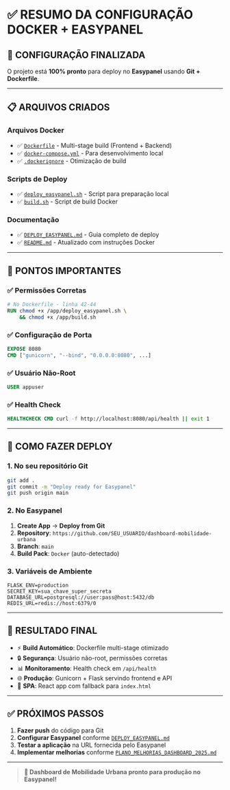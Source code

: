 # ✅ RESUMO DA CONFIGURAÇÃO DOCKER + EASYPANEL

## 🎯 **CONFIGURAÇÃO FINALIZADA**

O projeto está **100% pronto** para deploy no **Easypanel** usando **Git + Dockerfile**.

---

## 📋 **ARQUIVOS CRIADOS**

### **Arquivos Docker**
- ✅ [`Dockerfile`](Dockerfile) - Multi-stage build (Frontend + Backend)
- ✅ [`docker-compose.yml`](docker-compose.yml) - Para desenvolvimento local
- ✅ [`.dockerignore`](.dockerignore) - Otimização de build

### **Scripts de Deploy**
- ✅ [`deploy_easypanel.sh`](deploy_easypanel.sh) - Script para preparação local
- ✅ [`build.sh`](build.sh) - Script de build Docker

### **Documentação**
- ✅ [`DEPLOY_EASYPANEL.md`](DEPLOY_EASYPANEL.md) - Guia completo de deploy
- ✅ [`README.md`](README.md) - Atualizado com instruções Docker

---

## 🔑 **PONTOS IMPORTANTES**

### **✅ Permissões Corretas**
```dockerfile
# No Dockerfile - linha 42-44
RUN chmod +x /app/deploy_easypanel.sh \
    && chmod +x /app/build.sh
```

### **✅ Configuração de Porta**
```dockerfile
EXPOSE 8080
CMD ["gunicorn", "--bind", "0.0.0.0:8080", ...]
```

### **✅ Usuário Não-Root**
```dockerfile
USER appuser
```

### **✅ Health Check**
```dockerfile
HEALTHCHECK CMD curl -f http://localhost:8080/api/health || exit 1
```

---

## 🚀 **COMO FAZER DEPLOY**

### **1. No seu repositório Git**
```bash
git add .
git commit -m "Deploy ready for Easypanel"
git push origin main
```

### **2. No Easypanel**
1. **Create App** → **Deploy from Git**
2. **Repository**: `https://github.com/SEU_USUARIO/dashboard-mobilidade-urbana`
3. **Branch**: `main`
4. **Build Pack**: `Docker` (auto-detectado)

### **3. Variáveis de Ambiente**
```env
FLASK_ENV=production
SECRET_KEY=sua_chave_super_secreta
DATABASE_URL=postgresql://user:pass@host:5432/db
REDIS_URL=redis://host:6379/0
```

---

## 🎯 **RESULTADO FINAL**

- ⚡ **Build Automático**: Dockerfile multi-stage otimizado
- 🔒 **Segurança**: Usuário não-root, permissões corretas
- 📊 **Monitoramento**: Health check em `/api/health`
- 🌐 **Produção**: Gunicorn + Flask servindo frontend e API
- 📱 **SPA**: React app com fallback para `index.html`

---

## ✅ **PRÓXIMOS PASSOS**

1. **Fazer push** do código para Git
2. **Configurar Easypanel** conforme [`DEPLOY_EASYPANEL.md`](DEPLOY_EASYPANEL.md)
3. **Testar a aplicação** na URL fornecida pelo Easypanel
4. **Implementar melhorias** conforme [`PLANO_MELHORIAS_DASHBOARD_2025.md`](PLANO_MELHORIAS_DASHBOARD_2025.md)

---

> **🚀 Dashboard de Mobilidade Urbana pronto para produção no Easypanel!**
